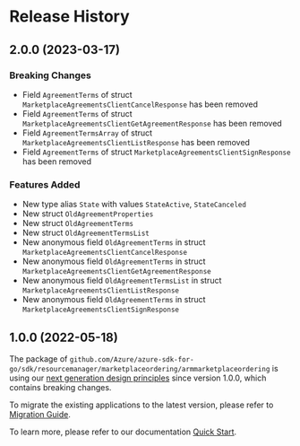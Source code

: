 # Release History

## 2.0.0 (2023-03-17)
### Breaking Changes

- Field `AgreementTerms` of struct `MarketplaceAgreementsClientCancelResponse` has been removed
- Field `AgreementTerms` of struct `MarketplaceAgreementsClientGetAgreementResponse` has been removed
- Field `AgreementTermsArray` of struct `MarketplaceAgreementsClientListResponse` has been removed
- Field `AgreementTerms` of struct `MarketplaceAgreementsClientSignResponse` has been removed

### Features Added

- New type alias `State` with values `StateActive`, `StateCanceled`
- New struct `OldAgreementProperties`
- New struct `OldAgreementTerms`
- New struct `OldAgreementTermsList`
- New anonymous field `OldAgreementTerms` in struct `MarketplaceAgreementsClientCancelResponse`
- New anonymous field `OldAgreementTerms` in struct `MarketplaceAgreementsClientGetAgreementResponse`
- New anonymous field `OldAgreementTermsList` in struct `MarketplaceAgreementsClientListResponse`
- New anonymous field `OldAgreementTerms` in struct `MarketplaceAgreementsClientSignResponse`


## 1.0.0 (2022-05-18)

The package of `github.com/Azure/azure-sdk-for-go/sdk/resourcemanager/marketplaceordering/armmarketplaceordering` is using our [next generation design principles](https://azure.github.io/azure-sdk/general_introduction.html) since version 1.0.0, which contains breaking changes.

To migrate the existing applications to the latest version, please refer to [Migration Guide](https://aka.ms/azsdk/go/mgmt/migration).

To learn more, please refer to our documentation [Quick Start](https://aka.ms/azsdk/go/mgmt).